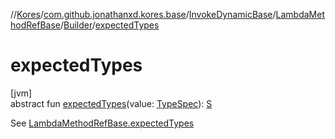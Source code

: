 //[Kores](../../../../../index.md)/[com.github.jonathanxd.kores.base](../../../index.md)/[InvokeDynamicBase](../../index.md)/[LambdaMethodRefBase](../index.md)/[Builder](index.md)/[expectedTypes](expected-types.md)

# expectedTypes

[jvm]\
abstract fun [expectedTypes](expected-types.md)(value: [TypeSpec](../../../-type-spec/index.md)): [S](index.md)

See [LambdaMethodRefBase.expectedTypes](../expected-types.md)
